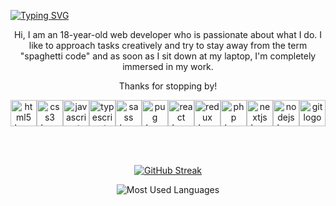 [![Typing SVG](https://readme-typing-svg.demolab.com?font=Source+Code+Pro&weight=500&size=34&duration=3000&pause=3000&center=true&vCenter=true&repeat=false&random=true&width=700&height=70&lines=+Hello!+%F0%9F%91%8B+I'm+Baidikov+Roman+%F0%9F%87%BA%F0%9F%87%A6+)](https://git.io/typing-svg)

<div class='dev-container'>
    <p>Hi, I am an 18-year-old web developer who is passionate about what I do. I like to approach tasks creatively and try to stay away from the term "spaghetti code" and as soon as I sit down at my laptop, I'm completely immersed in my work.
<p> Thanks for stopping by!</p>

<div class="icon-container">
    <a href=# title="HTML5" > 
        <img src="https://cdn.jsdelivr.net/gh/devicons/devicon/icons/html5/html5-original.svg" height="42" width="42" alt="html5 logo"  />
    </a>
    <a href=# title="CSS3" >
        <img  src="https://cdn.jsdelivr.net/gh/devicons/devicon/icons/css3/css3-original.svg" height="42" width="42" alt="css3 logo"  />
    </a>
    <a href=# title="JavaScript" >
        <img src="https://cdn.jsdelivr.net/gh/devicons/devicon/icons/javascript/javascript-original.svg" height="42" width="42" alt="javascript logo"  />
    </a>
    <a href=# title="TypeScript" >
        <img src="https://cdn.jsdelivr.net/gh/devicons/devicon/icons/typescript/typescript-plain.svg" height="42" width="42" alt="typescript logo"  />
    </a>
    <a href=# title="Sass" >
        <img src="https://cdn.jsdelivr.net/gh/devicons/devicon/icons/sass/sass-original.svg" height="42" width="42" alt="sass logo"  />
    </a>
    <a href=# title="Pug" >
        <img src="https://www.svgrepo.com/show/374012/pug.svg" height="42" width="42" alt="pug logo"  />
    </a> 
    <a href=# title="React">
        <img src="https://cdn.jsdelivr.net/gh/devicons/devicon/icons/react/react-original.svg" height="42" width="42" alt="react logo"  />
    </a>
    <a href=# title="Redux">
        <img src="https://cdn.jsdelivr.net/gh/devicons/devicon/icons/redux/redux-original.svg" height="42" width="42" alt="redux logo"  />
    </a>
    <a href=# title="PHP">
        <img src="https://cdn.jsdelivr.net/gh/devicons/devicon/icons/php/php-original.svg" height="42" width="42" alt="php logo"  />
    </a>
    <a href=# title="Nextjs">
        <img src="https://res.cloudinary.com/practicaldev/image/fetch/s--RpUfSAFP--/c_imagga_scale,f_auto,fl_progressive,h_1080,q_auto,w_1080/https://dev-to-uploads.s3.amazonaws.com/uploads/articles/8otweo5ef6kwc26rmxe5.png" height="42" width="42" alt="nextjs logo"  />
    </a>
    <a href=# title="Nodejs">
    <img src="https://cdn.jsdelivr.net/gh/devicons/devicon/icons/nodejs/nodejs-original.svg" height="42" width="42" alt="nodejs logo"  />
    </a>
    <a href=# title="Git">
        <img src="https://cdn.jsdelivr.net/gh/devicons/devicon/icons/git/git-plain.svg" height="42" width="42" alt="git logo"  />
    </a>
</div>

<br /><br />

[![GitHub Streak](https://streak-stats.demolab.com?user=baidikov-roman-mi&theme=github-dark-blue&hide_border=true&mode=weekly&card_width=430&hide_longest_streak=true)](https://git.io/streak-stats)

![Most Used Languages](https://github-readme-stats.vercel.app/api/top-langs?username=baidikov-roman-mi&locale=en&hide_title=true&layout=compact&card_width=350&langs_count=10&theme=highcontrast&hide_border=false)

</div>

<style>
    @import url('https://fonts.googleapis.com/css2?family=Source+Code+Pro:wght@300&display=swap');

    .dev-container{
        text-align: center;
    }
    .icon-container {
            display: flex;
            justify-content: space-around;
            position: relative;
    }

    a[title]:hover::after {
            content: attr(title);
            display: block;
            position: absolute;
            background-color:#0d1120;
            border: 1px solid #79c0ff;
            color: #fff;
            padding: 5px 10px;
            border-radius: 2px;
            animation: show-title .5s ease-in-out;
            transform: translate(0);
            font-family: 'Source Code Pro', monospace;
        }
    @keyframes show-title{
    0%{
        opacity: 0;
        transform: translate(0, -20%);
    }
    100%{
        opacity: 1;
        transform: translate(0, 0);
    }
    }
    </style>

